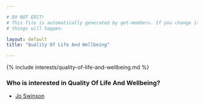 ```yaml
---

# DO NOT EDIT!
# This file is automatically generated by get-members. If you change it, bad
# things will happen.

layout: default
title: "Quality Of Life And Wellbeing"

---
```


{% include interests/quality-of-life-and-wellbeing.md %}

### Who is interested in Quality Of Life And Wellbeing?


* [Jo Swinson](../members/jo-swinson.html)
